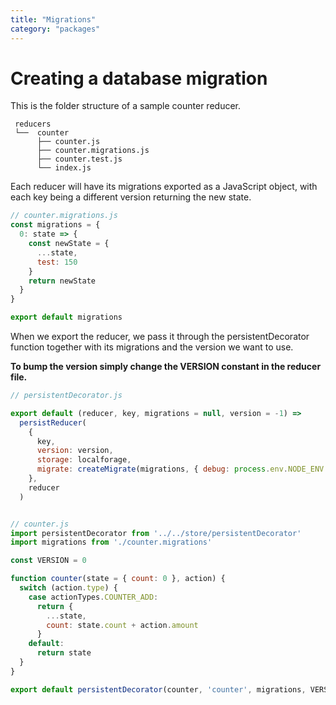 ```yaml
---
title: "Migrations"
category: "packages"
---
```


# Creating a database migration




This is the folder structure of a sample counter reducer.

```
 reducers
 └──  counter
      ├── counter.js
      ├── counter.migrations.js
      ├── counter.test.js
      └── index.js
```
Each reducer will have its migrations exported as a JavaScript object, with each key being a different version returning the new state.

```js
// counter.migrations.js
const migrations = {
  0: state => {
    const newState = {
      ...state,
      test: 150
    }
    return newState
  }
}

export default migrations
```
When we export the reducer, we pass it through the persistentDecorator function together with its migrations and the version we want to use.

**To bump the version simply change the VERSION constant in the reducer file.**


```js
// persistentDecorator.js

export default (reducer, key, migrations = null, version = -1) =>
  persistReducer(
    {
      key,
      version: version,
      storage: localforage,
      migrate: createMigrate(migrations, { debug: process.env.NODE_ENV === 'development' })
    },
    reducer
  )


// counter.js
import persistentDecorator from '../../store/persistentDecorator'
import migrations from './counter.migrations'

const VERSION = 0

function counter(state = { count: 0 }, action) {
  switch (action.type) {
    case actionTypes.COUNTER_ADD:
      return {
        ...state,
        count: state.count + action.amount
      }
    default:
      return state
  }
}

export default persistentDecorator(counter, 'counter', migrations, VERSION)
```
